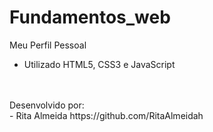# Fundamentos_web

Meu Perfil Pessoal
* Utilizado HTML5, CSS3 e JavaScript




<br>
<br>
Desenvolvido por:
<br>
- Rita Almeida https://github.com/RitaAlmeidah
